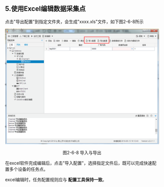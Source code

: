 ## 5.使用Excel编辑数据采集点

点击"导出配置"到指定文件夹，会生成"xxxx.xls"文件，如下图2-6-8所示

![1557128472581](../../assets/导入与导出.png)

<center>图2-6-8 导入与导出</center>

在excel软件完成编辑后，点击"导入配置"，选择指定文件后，既可以完成快速配置多个设备的任务点。

excel编辑时，任务配置规则应与 **配置工具保持一致**。

